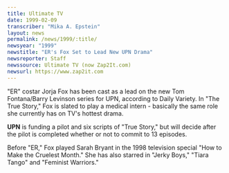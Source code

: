 ```yaml
---
title: Ultimate TV
date: 1999-02-09
transcriber: "Mika A. Epstein"
layout: news
permalink: /news/1999/:title/
newsyear: "1999"
newstitle: "ER's Fox Set to Lead New UPN Drama"
newsreporter: Staff
newssource: Ultimate TV (now Zap2It.com)
newsurl: https://www.zap2it.com
---
```


"ER" costar Jorja Fox has been cast as a lead on the new Tom Fontana/Barry Levinson series for UPN, according to Daily Variety. In "The True Story," Fox is slated to play a medical intern - basically the same role she currently has on TV's hottest drama.

**UPN** is funding a pilot and six scripts of "True Story," but will decide after the pilot is completed whether or not to commit to 13 episodes.

Before "ER," Fox played Sarah Bryant in the 1998 television special "How to Make the Cruelest Month." She has also starred in "Jerky Boys," "Tiara Tango" and "Feminist Warriors."
